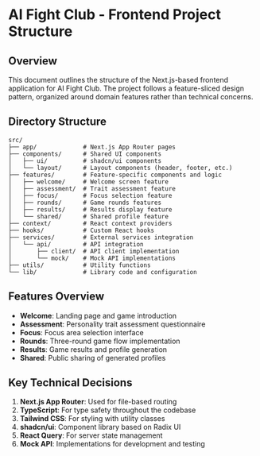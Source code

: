 # AI Fight Club - Frontend Project Structure

## Overview
This document outlines the structure of the Next.js-based frontend application for AI Fight Club. The project follows a feature-sliced design pattern, organized around domain features rather than technical concerns.

## Directory Structure

```
src/
├── app/             # Next.js App Router pages
├── components/      # Shared UI components
│   ├── ui/          # shadcn/ui components
│   └── layout/      # Layout components (header, footer, etc.)
├── features/        # Feature-specific components and logic
│   ├── welcome/     # Welcome screen feature
│   ├── assessment/  # Trait assessment feature
│   ├── focus/       # Focus selection feature
│   ├── rounds/      # Game rounds features
│   ├── results/     # Results display feature
│   └── shared/      # Shared profile feature
├── context/         # React context providers
├── hooks/           # Custom React hooks
├── services/        # External services integration
│   └── api/         # API integration
│       ├── client/  # API client implementation
│       └── mock/    # Mock API implementations
├── utils/           # Utility functions
└── lib/             # Library code and configuration
```

## Features Overview

- **Welcome**: Landing page and game introduction
- **Assessment**: Personality trait assessment questionnaire
- **Focus**: Focus area selection interface
- **Rounds**: Three-round game flow implementation
- **Results**: Game results and profile generation
- **Shared**: Public sharing of generated profiles

## Key Technical Decisions

1. **Next.js App Router**: Used for file-based routing
2. **TypeScript**: For type safety throughout the codebase
3. **Tailwind CSS**: For styling with utility classes
4. **shadcn/ui**: Component library based on Radix UI
5. **React Query**: For server state management
6. **Mock API**: Implementations for development and testing
